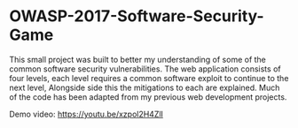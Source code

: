 # OWASP-2017-Software-Security-Game
This small project was built to better my understanding of some of the common software security vulnerabilities. The web application consists of four levels, each level requires a common software exploit to continue to the next level, Alongside side this the mitigations to each are explained. Much of the code has been adapted from my previous web development projects.

Demo video: https://youtu.be/xzpol2H4ZlI

